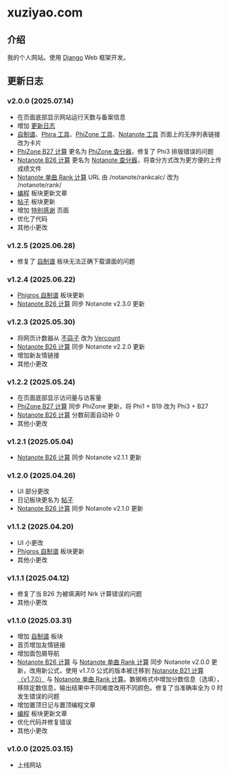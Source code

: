 # xuziyao.com

## 介绍

我的个人网站。使用 [Django](https://www.djangoproject.com/) Web 框架开发。

## 更新日志

### v2.0.0 (2025.07.14)

- 在页面底部显示网站运行天数与备案信息
- 增加 [更新日志](http://xuziyao.com/changelog/)
- [自制谱](http://xuziyao.com/fanmade_charts/)、[Phira 工具](http://xuziyao.com/phira/)、[PhiZone 工具](http://xuziyao.com/phizone/)、[Notanote 工具](http://xuziyao.com/notanote/) 页面上的无序列表链接改为卡片
- [PhiZone B27 计算](http://xuziyao.com/notanote/best/) 更名为 [PhiZone 查分器](http://xuziyao.com/phizone/best/)，修复了 Phi3 排版错误的问题
- [Notanote B26 计算](http://xuziyao.com/notanote/best/) 更名为 [Notanote 查分器](http://xuziyao.com/notanote/best/)，将查分方式改为更方便的上传成绩文件
- [Notanote 单曲 Rank 计算](http://xuziyao.com/notanote/rank/) URL 由 /notanote/rankcalc/ 改为 /notanote/rank/
- [编程](http://xuziyao.com/programming/) 板块更新文章
- [帖子](http://xuziyao.com/programming/) 板块更新
- 增加 [特别感谢](http://xuziyao.com/special_thanks/) 页面
- 优化了代码
- 其他小更改

### v1.2.5 (2025.06.28)

- 修复了 [自制谱](http://xuziyao.com/fanmade_charts/) 板块无法正确下载谱面的问题

### v1.2.4 (2025.06.22)

- [Phigros 自制谱](http://xuziyao.com/fanmade_charts/phigros/) 板块更新
- [Notanote B26 计算](http://xuziyao.com/notanote/best/) 同步 Notanote v2.3.0 更新

### v1.2.3 (2025.05.30)

- 将网页计数器从 [不蒜子](https://busuanzi.ibruce.info/) 改为 [Vercount](https://vercount.one/)
- [Notanote B26 计算](http://xuziyao.com/notanote/best/) 同步 Notanote v2.2.0 更新
- 增加新友情链接
- 其他小更改

### v1.2.2 (2025.05.24)

- 在页面底部显示访问量与访客量
- [PhiZone B27 计算](http://xuziyao.com/phizone/best/) 同步 PhiZone 更新，将 Phi1 + B19 改为 Phi3 + B27
- [Notanote B26 计算](http://xuziyao.com/notanote/best/) 分数前面自动补 0
- 其他小更改

### v1.2.1 (2025.05.04)

- [Notanote B26 计算](http://xuziyao.com/notanote/best/) 同步 Notanote v2.1.1 更新

### v1.2.0 (2025.04.26)

- UI 部分更改
- 日记板块更名为 [帖子](http://xuziyao.com/posts/)
- [Notanote B26 计算](http://xuziyao.com/notanote/best/) 同步 Notanote v2.1.0 更新

### v1.1.2 (2025.04.20)

- UI 小更改
- [Phigros 自制谱](http://xuziyao.com/fanmade_charts/phigros/) 板块更新
- 其他小更改

### v1.1.1 (2025.04.12)

- 修复了当 B26 为被填满时 Nrk 计算错误的问题
- 其他小更改

### v1.1.0 (2025.03.31)

- 增加 [自制谱](http://xuziyao.com/fanmade_charts/) 板块
- 首页增加友情链接
- 增加面包屑导航
- [Notanote B26 计算](http://xuziyao.com/notanote/best/) 与 [Notanote 单曲 Rank 计算](http://xuziyao.com/notanote/rankcal/) 同步 Notanote v2.0.0 更新，改用新公式，使用 v1.7.0 公式的版本被迁移到 [Notanote B21 计算（v1.7.0）](http://xuziyao.com/notanote/best/v1.7.0) 与 [Notanote 单曲 Rank 计算](http://xuziyao.com/notanote/rankcal/v1.7.0)。数据格式中增加分数信息（选填），移除定数信息，输出结果中不同难度改用不同颜色。修复了当准确率全为 0 时发生错误的问题
- 增加置顶日记与置顶编程文章
- [编程](http://xuziyao.com/programming/) 板块更新文章
- 优化代码并修复错误
- 其他小更改

### v1.0.0 (2025.03.15)

- 上线网站
